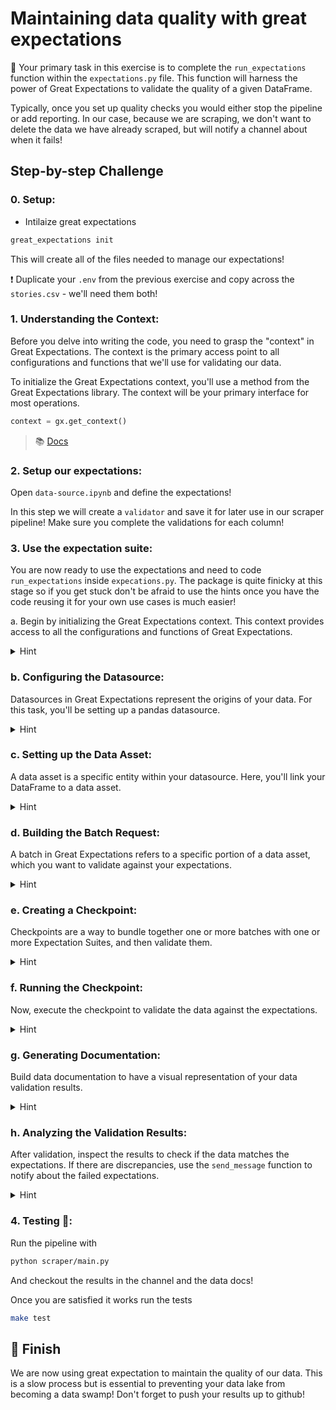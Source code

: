 # Maintaining data quality with great expectations

🎯 Your primary task in this exercise is to complete the `run_expectations` function within the `expectations.py` file. This function will harness the power of Great Expectations to validate the quality of a given DataFrame.

Typically, once you set up quality checks you would either stop the pipeline or add reporting. In our case, because we are scraping, we don't want to delete the data we have already scraped, but will notify a channel about when it fails!

## Step-by-step Challenge

### 0. Setup:

- Intilaize great expectations

```bash
great_expectations init
```

This will create all of the files needed to manage our expectations!

❗ Duplicate your `.env` from the previous exercise and copy across the `stories.csv` - we'll need them both!

### 1. Understanding the Context:

Before you delve into writing the code, you need to grasp the "context" in Great Expectations. The context is the primary access point to all configurations and functions that we'll use for validating our data.

To initialize the Great Expectations context, you'll use a method from the Great Expectations library. The context will be your primary interface for most operations.

```python
context = gx.get_context()
```

> 📚 [Docs](https://docs.greatexpectations.io/docs/terms/data_context/)


### 2. Setup our expectations:

Open `data-source.ipynb` and define the expectations!

In this step we will create a `validator` and save it for later use in our scraper pipeline! Make sure you complete the validations for each column!


### 3. Use the expectation suite:

You are now ready to use the expectations and need to code `run_expectations` inside `expecations.py`. The package is quite finicky at this stage so if you get stuck don't be afraid to use the hints once you have the code reusing it for your own use cases is much easier!

a. Begin by initializing the Great Expectations context. This context provides access to all the configurations and functions of Great Expectations.

<details>
<summary markdown='span'>Hint</summary>

To initialize the context:

```python
context = gx.get_context()
```

</details>

### b. Configuring the Datasource:

Datasources in Great Expectations represent the origins of your data. For this task, you'll be setting up a pandas datasource.

<details>
<summary markdown='span'>Hint</summary>

To configure a pandas datasource:

```python
datasource = context.sources.add_or_update_pandas(name="hn_df")
```

</details>

### c. Setting up the Data Asset:

A data asset is a specific entity within your datasource. Here, you'll link your DataFrame to a data asset.

<details>
<summary markdown='span'>Hint</summary>

To define a data asset:

```python
data_asset = datasource.add_dataframe_asset(name="hn_df")
```

</details>

### d. Building the Batch Request:

A batch in Great Expectations refers to a specific portion of a data asset, which you want to validate against your expectations.

<details>
<summary markdown='span'>Hint</summary>

To construct a batch request:

```python
batch_request = data_asset.build_batch_request(dataframe=df)
```

</details>

### e. Creating a Checkpoint:

Checkpoints are a way to bundle together one or more batches with one or more Expectation Suites, and then validate them.

<details>
<summary markdown='span'>Hint</summary>

To set up a checkpoint:

```python
checkpoint = context.add_or_update_checkpoint(
    name="check_hn",
    validations=[
        {
            "batch_request": batch_request,
            "expectation_suite_name": "hn_expectation_suite",
        }
    ],
)
```

</details>

### f. Running the Checkpoint:

Now, execute the checkpoint to validate the data against the expectations.

<details>
<summary markdown='span'>Hint</summary>

To run the checkpoint:

```python
checkpoint_result = checkpoint.run()
```

</details>

### g. Generating Documentation:

Build data documentation to have a visual representation of your data validation results.

<details>
<summary markdown='span'>Hint</summary>

To produce data documentation:

```python
context.build_data_docs()
```

</details>

### h. Analyzing the Validation Results:

After validation, inspect the results to check if the data matches the expectations. If there are discrepancies, use the `send_message` function to notify about the failed expectations.

<details>
<summary markdown='span'>Hint</summary>

You can loop through the validation results and identify any failed expectations. Depending on the results, you can send notifications about the success or failures:

```python
failures = []
for expectation_result in ...:  # Iterate over validation results
    if not expectation_result["success"]:
        failures.append(expectation_result)

if failures:
    for failure in failures:
        send_message("Expectation failed!")
        # More details about the failure can be sent using send_message
else:
    send_message("All expectations passed!")
```

</details>

### 4. Testing 🧪:

Run the pipeline with

```bash
python scraper/main.py
```

And checkout the results in the channel and the data docs!

Once you are satisfied it works run the tests

```bash
make test
```


## 🏁 Finish

We are now using great expectation to maintain the quality of our data. This is a slow process but is essential to preventing your data lake from becoming a data swamp! Don't forget to push your results up to github!
